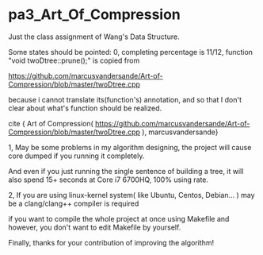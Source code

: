# pa3_Art_Of_Compression
Just the class assignment of Wang's Data Structure.

Some states should be pointed:
0, completing percentage is 11/12, function "void twoDtree::prune();" is copied from

   https://github.com/marcusvandersande/Art-of-Compression/blob/master/twoDtree.cpp
   
   because i cannot translate its(function's) annotation, and so that I don't clear about what's function should be realized.
   
   cite { Art of Compression( https://github.com/marcusvandersande/Art-of-Compression/blob/master/twoDtree.cpp ), marcusvandersande}
   

1, May be some problems in my algorithm designing, the project will cause core dumped if you running it completely.
   
   And even if you just running the single sentence of building a tree, it will also spend 15+ seconds at Core i7 6700HQ, 
   100% using rate.
   

2, If you are using linux-kernel system( like Ubuntu, Centos, Debian... ) may be a clang/clang++ compiler is required 

   if you want  to compile the whole project at once using Makefile and however, you don't want to edit Makefile by yourself.


Finally, thanks for your contribution of improving the algorithm!
